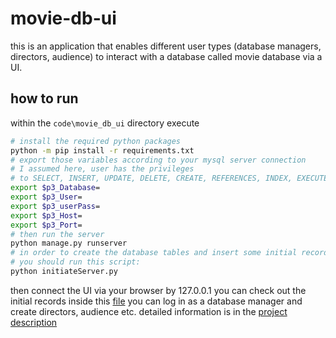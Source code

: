 # movie-db-ui
this is an application that enables different user types (database managers, directors, audience) to interact with a database called movie database via a UI. 

## how to run
within the `code\movie_db_ui` directory
execute
```bash
# install the required python packages
python -m pip install -r requirements.txt
# export those variables according to your mysql server connection
# I assumed here, user has the privileges 
# to SELECT, INSERT, UPDATE, DELETE, CREATE, REFERENCES, INDEX, EXECUTE on the database.
export $p3_Database=
export $p3_User=
export $p3_userPass=
export $p3_Host=
export $p3_Port=
# then run the server
python manage.py runserver
# in order to create the database tables and insert some initial records,
# you should run this script:
python initiateServer.py
```
then connect the UI via your browser by 127.0.0.1
you can check out the initial records inside this [file](code\movie_db_ui\movieDB\databaseManagement\sqlFiles\insertQueries\insertInitials.sql)
you can log in as a database manager and create directors, audience etc. detailed information is in the [project description]()
